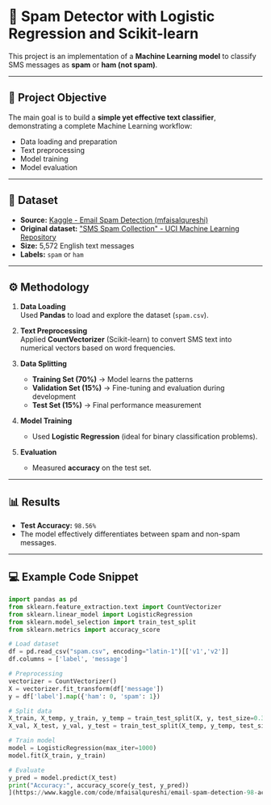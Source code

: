 # 📧 Spam Detector with Logistic Regression and Scikit-learn

This project is an implementation of a **Machine Learning model** to classify SMS messages as **spam** or **ham (not spam)**.

---

## 🎯 Project Objective
The main goal is to build a **simple yet effective text classifier**, demonstrating a complete Machine Learning workflow:
- Data loading and preparation
- Text preprocessing
- Model training
- Model evaluation

---

## 📂 Dataset
- **Source:** [Kaggle - Email Spam Detection (mfaisalqureshi)]([https://www.kaggle.com](https://www.kaggle.com/code/mfaisalqureshi/email-spam-detection-98-accuracy))
- **Original dataset:** ["SMS Spam Collection" - UCI Machine Learning Repository](https://archive.ics.uci.edu/ml/datasets/sms+spam+collection)
- **Size:** 5,572 English text messages  
- **Labels:** `spam` or `ham`

---

## ⚙️ Methodology
1. **Data Loading**  
   Used **Pandas** to load and explore the dataset (`spam.csv`).

2. **Text Preprocessing**  
   Applied **CountVectorizer** (Scikit-learn) to convert SMS text into numerical vectors based on word frequencies.

3. **Data Splitting**
   - **Training Set (70%)** → Model learns the patterns  
   - **Validation Set (15%)** → Fine-tuning and evaluation during development  
   - **Test Set (15%)** → Final performance measurement  

4. **Model Training**  
   - Used **Logistic Regression** (ideal for binary classification problems).

5. **Evaluation**  
   - Measured **accuracy** on the test set.  

---

## 📊 Results
- **Test Accuracy:** `98.56%`  
- The model effectively differentiates between spam and non-spam messages.  

---

## 💻 Example Code Snippet
```python
import pandas as pd
from sklearn.feature_extraction.text import CountVectorizer
from sklearn.linear_model import LogisticRegression
from sklearn.model_selection import train_test_split
from sklearn.metrics import accuracy_score

# Load dataset
df = pd.read_csv("spam.csv", encoding="latin-1")[['v1','v2']]
df.columns = ['label', 'message']

# Preprocessing
vectorizer = CountVectorizer()
X = vectorizer.fit_transform(df['message'])
y = df['label'].map({'ham': 0, 'spam': 1})

# Split data
X_train, X_temp, y_train, y_temp = train_test_split(X, y, test_size=0.3, random_state=42)
X_val, X_test, y_val, y_test = train_test_split(X_temp, y_temp, test_size=0.5, random_state=42)

# Train model
model = LogisticRegression(max_iter=1000)
model.fit(X_train, y_train)

# Evaluate
y_pred = model.predict(X_test)
print("Accuracy:", accuracy_score(y_test, y_pred))
](https://www.kaggle.com/code/mfaisalqureshi/email-spam-detection-98-accuracy)
